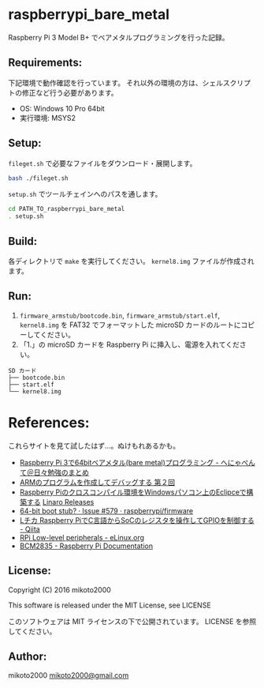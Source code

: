 raspberrypi_bare_metal
======================

Raspberry Pi 3 Model B+ でベアメタルプログラミングを行った記録。


Requirements:
-------------

下記環境で動作確認を行っています。
それ以外の環境の方は、シェルスクリプトの修正など行う必要があります。

- OS: Windows 10 Pro 64bit
- 実行環境: MSYS2


Setup:
------

``fileget.sh`` で必要なファイルをダウンロード・展開します。

```sh
bash ./fileget.sh
```

``setup.sh`` でツールチェインへのパスを通します。

```sh
cd PATH_TO_raspberrypi_bare_metal
. setup.sh
```

Build:
------

各ディレクトリで ``make`` を実行してください。
``kernel8.img`` ファイルが作成されます。


Run:
----

1. ``firmware_armstub/bootcode.bin``, ``firmware_armstub/start.elf``, ``kernel8.img`` を FAT32 でフォーマットした microSD カードのルートにコピーしてください。
2. 「1.」の microSD カードを Raspberry Pi に挿入し、電源を入れてください。

```
SD カード
├── bootcode.bin
├── start.elf
└── kernel8.img
```

References:
===========

これらサイトを見て試したはず...。ぬけもれあるかも。

- [Raspberry Pi 3で64bitベアメタル(bare metal)プログラミング - へにゃぺんて＠日々勉強のまとめ](http://d.hatena.ne.jp/cupnes/20160529/1464513206)
- [ARMのプログラムを作成してデバッグする 第２回](http://blog.techlab-xe.net/archives/3315)
- [Raspberry Piのクロスコンパイル環境をWindowsパソコン上のEclipceで構築する](http://animod.jp/contents/2016/05/08/raspberry-pi-cross-compile-windows-eclipse/)
[Linaro Releases](https://releases.linaro.org/components/toolchain/binaries/latest/aarch64-linux-gnu/)
- [64-bit boot stub? · Issue #579 · raspberrypi/firmware](https://github.com/raspberrypi/firmware/issues/579#issuecomment-205525205)
- [Lチカ Raspberry PiでC言語からSoCのレジスタを操作してGPIOを制御する - Qiita](http://qiita.com/moutend/items/534d597cf5c867273319)
- [RPi Low-level peripherals - eLinux.org](http://elinux.org/RPi_Low-level_peripherals)
- [BCM2835 - Raspberry Pi Documentation](https://www.raspberrypi.org/documentation/hardware/raspberrypi/bcm2835/README.md)


License:
--------

Copyright (C) 2016 mikoto2000

This software is released under the MIT License, see LICENSE

このソフトウェアは MIT ライセンスの下で公開されています。 LICENSE を参照してください。


Author:
-------

mikoto2000 <mikoto2000@gmail.com>

